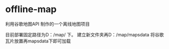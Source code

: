 # offline-map
利用谷歌地图API 制作的一个离线地图项目

目前部署固定路径为D：/map/ 下。
建立新文件夹再D：/map/mapsdata
将谷歌瓦片放置再mapsdata下即可加载